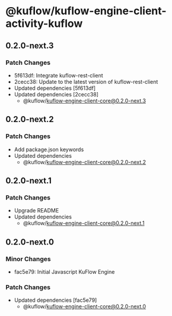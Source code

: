 # @kuflow/kuflow-engine-client-activity-kuflow

## 0.2.0-next.3

### Patch Changes

- 5f613df: Integrate kuflow-rest-client
- 2cecc38: Update to the latest version of kuflow-rest-client
- Updated dependencies [5f613df]
- Updated dependencies [2cecc38]
  - @kuflow/kuflow-engine-client-core@0.2.0-next.3

## 0.2.0-next.2

### Patch Changes

- Add package.json keywords
- Updated dependencies
  - @kuflow/kuflow-engine-client-core@0.2.0-next.2

## 0.2.0-next.1

### Patch Changes

- Upgrade README
- Updated dependencies
  - @kuflow/kuflow-engine-client-core@0.2.0-next.1

## 0.2.0-next.0

### Minor Changes

- fac5e79: Initial Javascript KuFlow Engine

### Patch Changes

- Updated dependencies [fac5e79]
  - @kuflow/kuflow-engine-client-core@0.2.0-next.0
